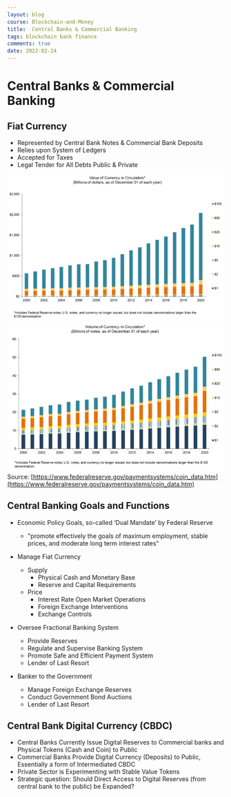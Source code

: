 ```yaml
---
layout: blog
course: Blockchain-and-Money
title:  Central Banks & Commercial Banking
tags: blockchain bank finance
comments: true
date: 2022-02-24
---
```


#  Central Banks & Commercial Banking

## Fiat Currency
*   Represented by Central Bank Notes & Commercial Bank Deposits
*   Relies upon System of Ledgers
*   Accepted for Taxes
*   Legal Tender for All Debts Public & Private 

![header field](/assets/currency-circulation-value.PNG)
![header field](/assets/currency-circulation-volume.PNG)
Source: [https://www.federalreserve.gov/paymentsystems/coin_data.htm](https://www.federalreserve.gov/paymentsystems/coin_data.htm)

## Central Banking Goals and Functions
- Economic Policy Goals, so-called ‘Dual Mandate’ by Federal Reserve
  - "promote effectively the goals of maximum employment, stable prices, and moderate long term interest rates"

- Manage Fiat Currency
  - Supply
    - Physical Cash and Monetary Base
    - Reserve and Capital Requirements
  - Price
    - Interest Rate Open Market Operations
    - Foreign Exchange Interventions
    - Exchange Controls 

- Oversee Fractional Banking System
  - Provide Reserves
  - Regulate and Supervise Banking System
  - Promote Safe and Efficient Payment System
  - Lender of Last Resort

- Banker to the Government
  - Manage Foreign Exchange Reserves
  - Conduct Government Bond Auctions
  - Lender of Last Resort 

## Central Bank Digital Currency (CBDC)
- Central Banks Currently Issue Digital Reserves to Commercial banks and Physical Tokens (Cash and Coin) to Public
- Commercial Banks Provide Digital Currency (Deposits) to Public, Essentially a form of Intermediated CBDC
- Private Sector is Experimenting with Stable Value Tokens
- Strategic question: Should Direct Access to Digital Reserves (from central bank to the public) be Expanded?
